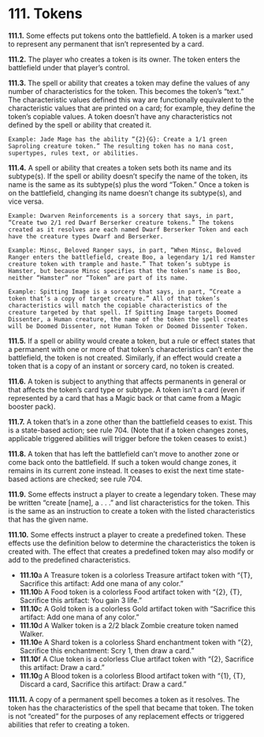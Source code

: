 # **111.** Tokens

**111.1.** Some effects put tokens onto the battlefield. A token is a marker used to represent any permanent that isn’t represented by a card.

**111.2.** The player who creates a token is its owner. The token enters the battlefield under that player’s control.

**111.3.** The spell or ability that creates a token may define the values of any number of characteristics for the token. This becomes the token’s “text.” The characteristic values defined this way are functionally equivalent to the characteristic values that are printed on a card; for example, they define the token’s copiable values. A token doesn’t have any characteristics not defined by the spell or ability that created it.

    Example: Jade Mage has the ability “{2}{G}: Create a 1/1 green Saproling creature token.” The resulting token has no mana cost, supertypes, rules text, or abilities.

**111.4.** A spell or ability that creates a token sets both its name and its subtype(s). If the spell or ability doesn’t specify the name of the token, its name is the same as its subtype(s) plus the word “Token.” Once a token is on the battlefield, changing its name doesn’t change its subtype(s), and vice versa.

    Example: Dwarven Reinforcements is a sorcery that says, in part, “Create two 2/1 red Dwarf Berserker creature tokens.” The tokens created as it resolves are each named Dwarf Berserker Token and each have the creature types Dwarf and Berserker.

    Example: Minsc, Beloved Ranger says, in part, “When Minsc, Beloved Ranger enters the battlefield, create Boo, a legendary 1/1 red Hamster creature token with trample and haste.” That token’s subtype is Hamster, but because Minsc specifies that the token’s name is Boo, neither “Hamster” nor “Token” are part of its name.

    Example: Spitting Image is a sorcery that says, in part, “Create a token that’s a copy of target creature.” All of that token’s characteristics will match the copiable characteristics of the creature targeted by that spell. If Spitting Image targets Doomed Dissenter, a Human creature, the name of the token the spell creates will be Doomed Dissenter, not Human Token or Doomed Dissenter Token.

**111.5.** If a spell or ability would create a token, but a rule or effect states that a permanent with one or more of that token’s characteristics can’t enter the battlefield, the token is not created. Similarly, if an effect would create a token that is a copy of an instant or sorcery card, no token is created.

**111.6.** A token is subject to anything that affects permanents in general or that affects the token’s card type or subtype. A token isn’t a card (even if represented by a card that has a Magic back or that came from a Magic booster pack).

**111.7.** A token that’s in a zone other than the battlefield ceases to exist. This is a state-based action; see rule 704. (Note that if a token changes zones, applicable triggered abilities will trigger before the token ceases to exist.)

**111.8.** A token that has left the battlefield can’t move to another zone or come back onto the battlefield. If such a token would change zones, it remains in its current zone instead. It ceases to exist the next time state-based actions are checked; see rule 704.

**111.9.** Some effects instruct a player to create a legendary token. These may be written “create [name], a . . .” and list characteristics for the token. This is the same as an instruction to create a token with the listed characteristics that has the given name. 

**111.10.** Some effects instruct a player to create a predefined token. These effects use the definition below to determine the characteristics the token is created with. The effect that creates a predefined token may also modify or add to the predefined characteristics.
+ **111.10**a A Treasure token is a colorless Treasure artifact token with “{T}, Sacrifice this artifact: Add one mana of any color.”
+ **111.10**b A Food token is a colorless Food artifact token with “{2}, {T}, Sacrifice this artifact: You gain 3 life.”
+ **111.10**c A Gold token is a colorless Gold artifact token with “Sacrifice this artifact: Add one mana of any color.”
+ **111.10**d A Walker token is a 2/2 black Zombie creature token named Walker.
+ **111.10**e A Shard token is a colorless Shard enchantment token with “{2}, Sacrifice this enchantment: Scry 1, then draw a card.”
+ **111.10**f A Clue token is a colorless Clue artifact token with “{2}, Sacrifice this artifact: Draw a card.”
+ **111.10**g A Blood token is a colorless Blood artifact token with “{1}, {T}, Discard a card, Sacrifice this artifact: Draw a card.”

**111.11.** A copy of a permanent spell becomes a token as it resolves. The token has the characteristics of the spell that became that token. The token is not “created” for the purposes of any replacement effects or triggered abilities that refer to creating a token.
